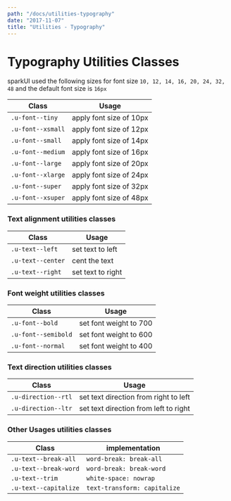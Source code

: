 ```yaml
---
path: "/docs/utilities-typography"
date: "2017-11-07"
title: "Utilities - Typography"
---
```

# Typography Utilities Classes
sparkUI used the following sizes for font size `10, 12, 14, 16, 20, 24, 32, 48` and the default font size
is `16px`

Class | Usage
--- | ---
`.u-font--tiny` | apply font size of 10px
`.u-font--xsmall` | apply font size of 12px
`.u-font--small` | apply font size of 14px
`.u-font--medium` | apply font size of 16px
`.u-font--large` | apply font size of 20px
`.u-font--xlarge` | apply font size of 24px
`.u-font--super` | apply font size of 32px
`.u-font--xsuper` | apply font size of 48px

### Text alignment utilities classes
Class | Usage
--- | ---
`.u-text--left` | set text to left
`.u-text--center` | cent the text
`.u-text--right` | set text to right

### Font weight utilities classes
Class | Usage
--- | ---
`.u-font--bold` | set font weight to 700
`.u-font--semibold` | set font weight to 600
`.u-font--normal` | set font weight to 400

### Text direction utilities classes
Class | Usage
--- | ---
`.u-direction--rtl` | set text direction from right to left
`.u-direction--ltr` | set text direction from left to right

### Other Usages utilities classes
Class | implementation
--- | ---
`.u-text--break-all` | `word-break: break-all`
`.u-text--break-word` | `word-break: break-word`
`.u-text--trim` | `white-space: nowrap`
`.u-text--capitalize` | `text-transform: capitalize`
